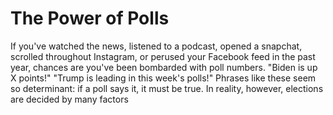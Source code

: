 # The Power of Polls 
If you've watched the news, listened to a podcast, opened a snapchat, scrolled throughout Instagram, or perused your Facebook feed in the past year, chances are you've been bombarded with poll numbers. "Biden is up X points!" "Trump is leading in this week's polls!" Phrases like these seem so determinant: if a poll says it, it must be true. In reality, however, elections are decided by many factors 
